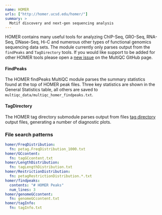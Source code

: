 ```yaml
---
name: HOMER
urls: ["http://homer.ucsd.edu/homer/"]
summary: >
  Motif discovery and next-gen sequencing analysis
---
```


HOMER contains many useful tools for analyzing ChIP-Seq, GRO-Seq, RNA-Seq, DNase-Seq, Hi-C and numerous
other types of functional genomics sequencing data sets. The module currently only parses output from the
`findPeaks` and `TagDirectory` tools. If you would like support to be added for other HOMER tools please
open a [new issue](https://github.com/MultiQC/MultiQC/issues/new) on the MultiQC GitHub page.

#### FindPeaks

The HOMER findPeaks MultiQC module parses the summary statistics found at the top
of HOMER peak files. Three key statistics are shown in the General Statistics table,
all others are saved to `multiqc_data/multiqc_homer_findpeaks.txt`.

#### TagDirectory

The HOMER tag directory submodule parses output from files
[tag directory](http://homer.ucsd.edu/homer/ngs/tagDir.html) output files, generating
a number of diagnostic plots.

### File search patterns

```yaml
homer/FreqDistribution:
  fn: petag.FreqDistribution_1000.txt
homer/GCcontent:
  fn: tagGCcontent.txt
homer/LengthDistribution:
  fn: tagLengthDistribution.txt
homer/RestrictionDistribution:
  fn: petagRestrictionDistribution.*.txt
homer/findpeaks:
  contents: "# HOMER Peaks"
  num_lines: 3
homer/genomeGCcontent:
  fn: genomeGCcontent.txt
homer/tagInfo:
  fn: tagInfo.txt
```
